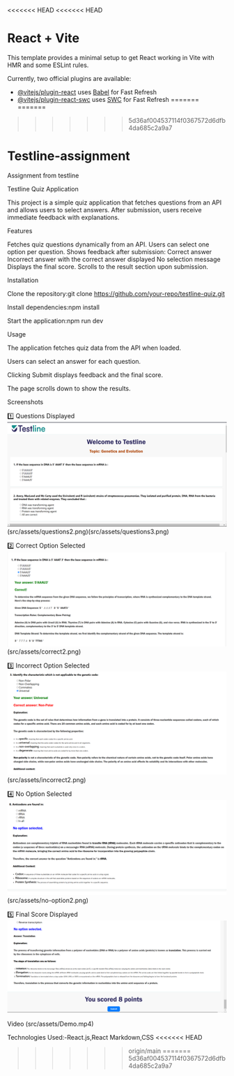 <<<<<<< HEAD
<<<<<<< HEAD
# React + Vite

This template provides a minimal setup to get React working in Vite with HMR and some ESLint rules.

Currently, two official plugins are available:

- [@vitejs/plugin-react](https://github.com/vitejs/vite-plugin-react/blob/main/packages/plugin-react/README.md) uses [Babel](https://babeljs.io/) for Fast Refresh
- [@vitejs/plugin-react-swc](https://github.com/vitejs/vite-plugin-react-swc) uses [SWC](https://swc.rs/) for Fast Refresh
=======
=======
>>>>>>> 5d36af004537114f0367572d6dfb4da685c2a9a7
# Testline-assignment
Assignment from testline


Testline Quiz Application

This project is a simple quiz application that fetches questions from an API and allows users to select answers. After submission, users receive immediate feedback with explanations.

Features

Fetches quiz questions dynamically from an API.
Users can select one option per question.
Shows feedback after submission:
Correct answer
Incorrect answer with the correct answer displayed
No selection message
Displays the final score.
Scrolls to the result section upon submission.

Installation

Clone the repository:git clone https://github.com/your-repo/testline-quiz.git

Install dependencies:npm install

Start the application:npm run dev

Usage

The application fetches quiz data from the API when loaded.

Users can select an answer for each question.

Clicking Submit displays feedback and the final score.

The page scrolls down to show the results.

Screenshots

1️⃣ Questions Displayed
![Questions Displayed](src/assets/questions1.png)(src/assets/questions2.png)(src/assets/questions3.png)

2️⃣ Correct Option Selected
![Correct Option](src/assets/correct1.png )(src/assets/correct2.png)


3️⃣ Incorrect Option Selected
![Incorrect Option](src/assets/incorrect1.png)(src/assets/incorrect2.png)


4️⃣ No Option Selected
![No Option Selected](src/assets/no-option1.png)(src/assets/no-option2.png)


5️⃣ Final Score Displayed
![Final Score](src/assets/finalscore.png)

Video
(src/assets/Demo.mp4)



Technologies Used:-React.js,React Markdown,CSS
<<<<<<< HEAD
>>>>>>> origin/main
=======
>>>>>>> 5d36af004537114f0367572d6dfb4da685c2a9a7
